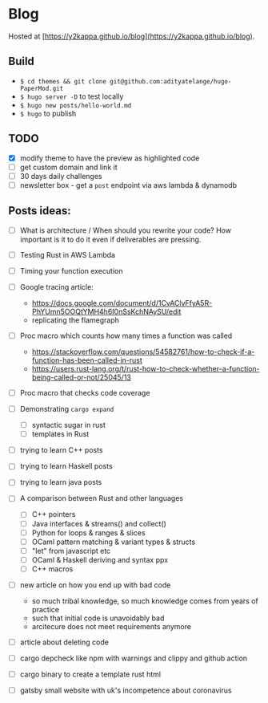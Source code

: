 # Blog

Hosted at [https://y2kappa.github.io/blog](https://y2kappa.github.io/blog).

## Build
- `$ cd themes && git clone git@github.com:adityatelange/hugo-PaperMod.git`
- `$ hugo server -D` to test locally
- `$ hugo new posts/hello-world.md`
- `$ hugo` to publish


## TODO
- [x] modify theme to have the preview as highlighted code
- [ ] get custom domain and link it
- [ ] 30 days daily challenges
- [ ] newsletter box - get a `post` endpoint via aws lambda & dynamodb

## Posts ideas:
- [ ] What is architecture / When should you rewrite your code? How important is it to do it even if deliverables are pressing.
- [ ] Testing Rust in AWS Lambda
- [ ] Timing your function execution
- [ ] Google tracing article:
    - https://docs.google.com/document/d/1CvAClvFfyA5R-PhYUmn5OOQtYMH4h6I0nSsKchNAySU/edit
    - replicating the flamegraph
- [ ] Proc macro which counts how many times a function was called
    - https://stackoverflow.com/questions/54582761/how-to-check-if-a-function-has-been-called-in-rust
    - https://users.rust-lang.org/t/rust-how-to-check-whether-a-function-being-called-or-not/25045/13
- [ ] Proc macro that checks code coverage
- [ ] Demonstrating `cargo expand`
    - [ ] syntactic sugar in rust
    - [ ] templates in Rust
- [ ] trying to learn C++ posts
- [ ] trying to learn Haskell posts
- [ ] trying to learn java posts
- [ ] A comparison between Rust and other languages
    - [ ] C++ pointers
    - [ ] Java interfaces & streams() and collect()
    - [ ] Python for loops & ranges & slices
    - [ ] OCaml pattern matching & variant types & structs
    - [ ] "let" from javascript etc
    - [ ] OCaml & Haskell deriving and syntax ppx
    - [ ] C++ macros
- [ ] new article on how you end up with bad code
    - so much tribal knowledge, so much knowledge comes from years of practice
    - such that initial code is unavoidably bad
    - arcitecure does not meet requirements anymore
- [ ] article about deleting code
- [ ] cargo depcheck like npm with warnings and clippy and github action
- [ ] cargo binary to create a template rust html

- [ ] gatsby small website with uk's incompetence about coronavirus